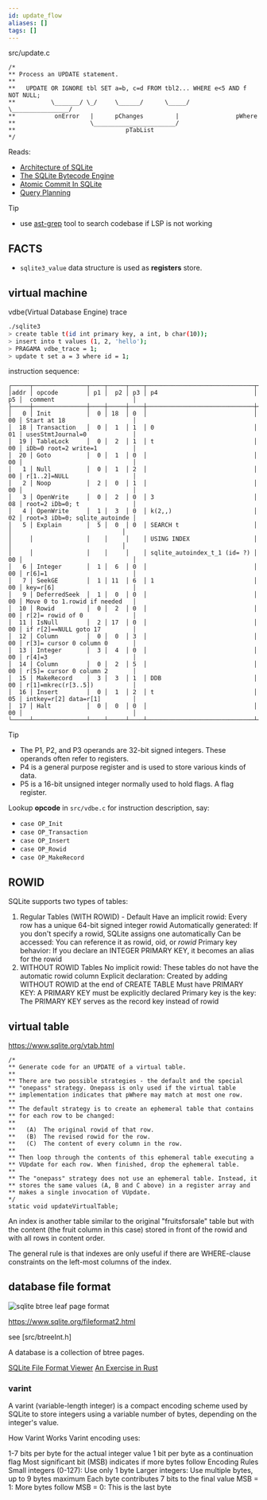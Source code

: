 ```yaml
---
id: update_flow
aliases: []
tags: []
---
```



src/update.c

```
/*
** Process an UPDATE statement.
**
**   UPDATE OR IGNORE tbl SET a=b, c=d FROM tbl2... WHERE e<5 AND f NOT NULL;
**          \_______/ \_/     \______/      \_____/       \________________/
**           onError   |      pChanges         |                pWhere
**                     \_______________________/
**                               pTabList
*/
```

Reads:

- [Architecture of SQLite](https://www.sqlite.org/arch.html)
- [The SQLite Bytecode Engine](https://www.sqlite.org/opcode.html)
- [Atomic Commit In SQLite](https://www.sqlite.org/atomiccommit.html)
- [Query Planning](https://www.sqlite.org/queryplanner.html)

> [!TIP]
> - use [ast-grep](https://github.com/winter-loo/ast-grep-rules) tool to search codebase if LSP is not working


## FACTS

- `sqlite3_value` data structure is used as **registers** store.


## virtual machine

vdbe(Virtual Database Engine) trace

```bash
./sqlite3
> create table t(id int primary key, a int, b char(10));
> insert into t values (1, 2, 'hello');
> PRAGAMA vdbe_trace = 1;
> update t set a = 3 where id = 1;
```


instruction sequence:

```
┌─────┬───────────────┬────┬─────┬────┬──────────────────────────────┬────┬───────────────────────────────┐
│addr │ opcode        │ p1 │  p2 │ p3 │ p4                           │ p5 │  comment                      │
├─────┼───────────────┼────┼─────┼────┼──────────────────────────────┼────┼───────────────────────────────┤
│   0 │ Init          │  0 │ 18  │ 0  │                              │ 00 │ Start at 18                   │
│  18 │ Transaction   │  0 │  1  │ 1  │ 0                            │ 01 │ usesStmtJournal=0             │
│  19 │ TableLock     │  0 │  2  │ 1  │ t                            │ 00 │ iDb=0 root=2 write=1          │
│  20 │ Goto          │  0 │  1  │ 0  │                              │ 00 │                               │
│   1 │ Null          │  0 │  1  │ 2  │                              │ 00 │ r[1..2]=NULL                  │
│   2 │ Noop          │  2 │  0  │ 1  │                              │ 00 │                               │
│   3 │ OpenWrite     │  0 │  2  │ 0  │ 3                            │ 08 │ root=2 iDb=0; t               │
│   4 │ OpenWrite     │  1 │  3  │ 0  │ k(2,,)                       │ 02 │ root=3 iDb=0; sqlite_autoinde │
│   5 │ Explain       │  5 │  0  │ 0  │ SEARCH t                     │    │                               │
│     │               │    │     │    │ USING INDEX                  │    │                               │
│     │               │    │     │    │ sqlite_autoindex_t_1 (id= ?) │ 00 │                               │
│   6 │ Integer       │  1 │  6  │ 0  │                              │ 00 │ r[6]=1                        │
│   7 │ SeekGE        │  1 │ 11  │ 6  │ 1                            │ 00 │ key=r[6]                      │
│   9 │ DeferredSeek  │  1 │  0  │ 0  │                              │ 00 │ Move 0 to 1.rowid if needed   │
│  10 │ Rowid         │  0 │  2  │ 0  │                              │ 00 │ r[2]= rowid of 0              │
│  11 │ IsNull        │  2 │ 17  │ 0  │                              │ 00 │ if r[2]==NULL goto 17         │
│  12 │ Column        │  0 │  0  │ 3  │                              │ 00 │ r[3]= cursor 0 column 0       │
│  13 │ Integer       │  3 │  4  │ 0  │                              │ 00 │ r[4]=3                        │
│  14 │ Column        │  0 │  2  │ 5  │                              │ 00 │ r[5]= cursor 0 column 2       │
│  15 │ MakeRecord    │  3 │  3  │ 1  │ DDB                          │ 00 │ r[1]=mkrec(r[3..5])           │
│  16 │ Insert        │  0 │  1  │ 2  │ t                            │ 05 │ intkey=r[2] data=r[1]         │
│  17 │ Halt          │  0 │  0  │ 0  │                              │ 00 │                               │
└─────┴───────────────┴────┴─────┴────┴──────────────────────────────┴────┴───────────────────────────────┘
```

> [!TIP]
> - The P1, P2, and P3 operands are 32-bit signed integers. These operands often refer to registers.
> - P4 is a general purpose register and is used to store various kinds of data.
> - P5 is a 16-bit unsigned integer normally used to hold flags. A flag register.


Lookup **opcode** in `src/vdbe.c` for instruction description, say:

 - `case OP_Init`
 - `case OP_Transaction`
 - `case OP_Insert`
 - `case OP_Rowid`
 - `case OP_MakeRecord`


## ROWID
SQLite supports two types of tables:

1. Regular Tables (WITH ROWID) - Default
Have an implicit rowid: Every row has a unique 64-bit signed integer rowid
Automatically generated: If you don't specify a rowid, SQLite assigns one automatically
Can be accessed: You can reference it as rowid, oid, or _rowid_
Primary key behavior: If you declare an INTEGER PRIMARY KEY, it becomes an alias for the rowid
2. WITHOUT ROWID Tables
No implicit rowid: These tables do not have the automatic rowid column
Explicit declaration: Created by adding WITHOUT ROWID at the end of CREATE TABLE
Must have PRIMARY KEY: A PRIMARY KEY must be explicitly declared
Primary key is the key: The PRIMARY KEY serves as the record key instead of rowid



## virtual table

https://www.sqlite.org/vtab.html

```
/*
** Generate code for an UPDATE of a virtual table.
**
** There are two possible strategies - the default and the special
** "onepass" strategy. Onepass is only used if the virtual table
** implementation indicates that pWhere may match at most one row.
**
** The default strategy is to create an ephemeral table that contains
** for each row to be changed:
**
**   (A)  The original rowid of that row.
**   (B)  The revised rowid for the row.
**   (C)  The content of every column in the row.
**
** Then loop through the contents of this ephemeral table executing a
** VUpdate for each row. When finished, drop the ephemeral table.
**
** The "onepass" strategy does not use an ephemeral table. Instead, it
** stores the same values (A, B and C above) in a register array and
** makes a single invocation of VUpdate.
*/
static void updateVirtualTable;
```


An index is another table similar to the original "fruitsforsale" table but
with the content (the fruit column in this case) stored in front of the rowid
and with all rows in content order.


The general rule is that indexes are only useful if there are WHERE-clause
constraints on the left-most columns of the index.

## database file format

![sqlite btree leaf page format](./assets/sqlite_btree_leaf_page_format.png)

https://www.sqlite.org/fileformat2.html

see [src/btreeInt.h]

A database is a collection of btree pages.

[SQLite File Format Viewer](https://sqlite-internal.pages.dev/)
[An Exercise in Rust](https://github.com/winter-loo/snippets-rust/tree/main/codecrafters-sqlite)


### varint

A varint (variable-length integer) is a compact encoding scheme used by SQLite to store integers using a variable number of bytes, depending on the integer's value.

How Varint Works
Varint encoding uses:

1-7 bits per byte for the actual integer value
1 bit per byte as a continuation flag
Most significant bit (MSB) indicates if more bytes follow
Encoding Rules
Small integers (0-127): Use only 1 byte
Larger integers: Use multiple bytes, up to 9 bytes maximum
Each byte contributes 7 bits to the final value
MSB = 1: More bytes follow
MSB = 0: This is the last byte
